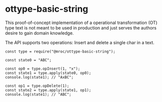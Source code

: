 # ottype-basic-string

This proof-of-concept implementation of a operational transformation (OT) type text is not meant to be used in production and just serves the authors desire to gain domain knowledge.

The API supports two operations: Insert and delete a single char in a text.

```
const type = require("@mroc/ottype-basic-string");

const state0 = "ABC";

const op0 = type.opInsert(1, "x");
const state1 = type.apply(state0, op0);
console.log(state1); // "AxBC";

const op1 = type.opDelete(1);
const state2 = type.apply(state1, op1);
console.log(state1); // "ABC";
```
